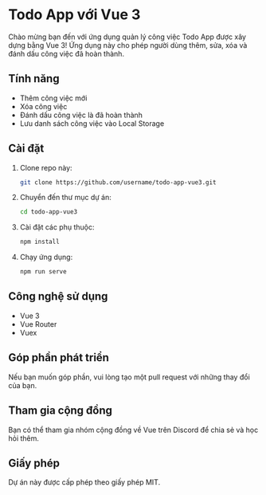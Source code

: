 # Todo App với Vue 3

Chào mừng bạn đến với ứng dụng quản lý công việc Todo App được xây dựng bằng Vue 3! Ứng dụng này cho phép người dùng thêm, sửa, xóa và đánh dấu công việc đã hoàn thành.

## Tính năng
- Thêm công việc mới
- Xóa công việc
- Đánh dấu công việc là đã hoàn thành
- Lưu danh sách công việc vào Local Storage

## Cài đặt
1. Clone repo này: 
   ```bash
   git clone https://github.com/username/todo-app-vue3.git
   ```
2. Chuyển đến thư mục dự án:
   ```bash
   cd todo-app-vue3
   ```
3. Cài đặt các phụ thuộc:
   ```bash
   npm install
   ```
4. Chạy ứng dụng:
   ```bash
   npm run serve
   ```

## Công nghệ sử dụng
- Vue 3
- Vue Router
- Vuex

## Góp phần phát triển
Nếu bạn muốn góp phần, vui lòng tạo một pull request với những thay đổi của bạn.

## Tham gia cộng đồng
Bạn có thể tham gia nhóm cộng đồng về Vue trên Discord để chia sẻ và học hỏi thêm.

## Giấy phép
Dự án này được cấp phép theo giấy phép MIT.